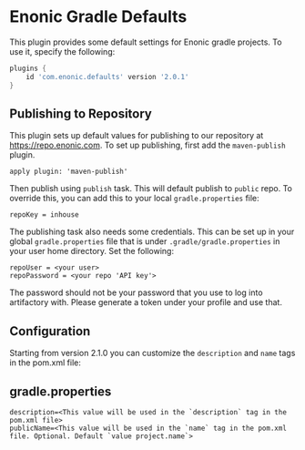# Enonic Gradle Defaults

This plugin provides some default settings for Enonic gradle projects. To use it, specify the following:

```gradle
plugins {
    id 'com.enonic.defaults' version '2.0.1'
}
```

## Publishing to Repository

This plugin sets up default values for publishing to our repository at https://repo.enonic.com. To
set up publishing, first add the `maven-publish` plugin.

```
apply plugin: 'maven-publish'
```

Then publish using `publish` task. This will default publish to `public` repo. To override this, 
you can add this to your local `gradle.properties` file:

```
repoKey = inhouse
```

The publishing task also needs some credentials. This can be set up in your global `gradle.properties`
file that is under `.gradle/gradle.properties` in your user home directory. Set the following:

```
repoUser = <your user>
repoPassword = <your repo 'API key'>
```

The password should not be your password that you use to log into artifactory with. Please generate
a token under your profile and use that.

## Configuration

Starting from version 2.1.0 you can customize the `description` and `name` tags in the pom.xml file:

## gradle.properties

```properties
description=<This value will be used in the `description` tag in the pom.xml file>
publicName=<This value will be used in the `name` tag in the pom.xml file. Optional. Default `value project.name`>
```
